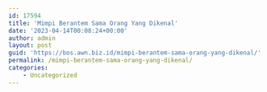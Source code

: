 ```yaml
---
id: 17594
title: 'Mimpi Berantem Sama Orang Yang Dikenal'
date: '2023-04-14T00:08:24+00:00'
author: admin
layout: post
guid: 'https://bos.awn.biz.id/mimpi-berantem-sama-orang-yang-dikenal/'
permalink: /mimpi-berantem-sama-orang-yang-dikenal/
categories:
    - Uncategorized
---
```


